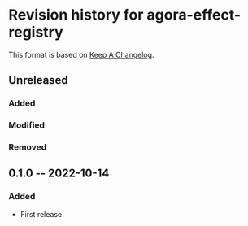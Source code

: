 # Revision history for agora-effect-registry

This format is based on [Keep A Changelog](https://keepachangelog.com/en/1.0.0).

## Unreleased


### Added

### Modified
  
### Removed


## 0.1.0 -- 2022-10-14

### Added

* First release

